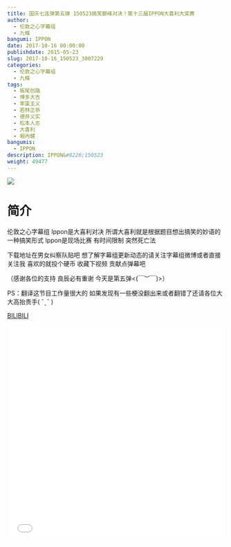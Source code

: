 ```yaml
---
title: 国庆七连弹第五弹 150523搞笑巅峰对决！第十三届IPPON大喜利大奖赛
author: 
  - 伦敦之心字幕组
  - 九條
bangumi: IPPON
date: 2017-10-16 00:00:00
publishdate: 2015-05-23
slug: 2017-10-16_150523_3007229
categories: 
  - 伦敦之心字幕组
  - 九條
tags: 
  - 板尾创路
  - 博多大吉
  - 笨蛋主义
  - 若林正恭
  - 德井义实
  - 松本人志
  - 大喜利
  - 堀內健
bangumis: 
  - IPPON
description: IPPON&#8226;150523
weight: 49477
---
```


![](https://i.imgur.com/HwHHcIe.jpg)

# 简介  
伦敦之心字幕组  Ippon是大喜利对决 所谓大喜利就是根据题目想出搞笑的妙语的一种搞笑形式 Ippon是现场比赛 有时间限制 突然死亡法 


 下载地址在男女纠察队贴吧 想了解字幕组更新动态的请关注字幕组微博或者直接关注我 喜欢的就投个硬币 收藏下视频 贡献点弹幕吧


（感谢各位的支持 良辰必有重谢 今天是第五弹&lt;(￣︶￣)&gt;）


PS：翻译这节目工作量很大的 如果发现有一些梗没翻出来或者翻错了还请各位大大高抬贵手( ˇˍˇ )

  [BILIBILI](https://www.bilibili.com/video/av3007229/)


<div class="vcontainer">  <iframe class='video' src="//www.bilibili.com/blackboard/player.html?cid=4714762&aid=3007229" width="100%" height="500" frameborder="0" allowfullscreen="allowfullscreen"></iframe></div>
